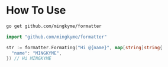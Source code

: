 # How To Use
```bash
go get github.com/mingkyme/formatter
```

```go
import "github.com/mingkyme/formatter"

str := formatter.Formating("Hi @{name}", map[string]string{
  "name": "MINGKYME",
}) // Hi MINGKYME
```